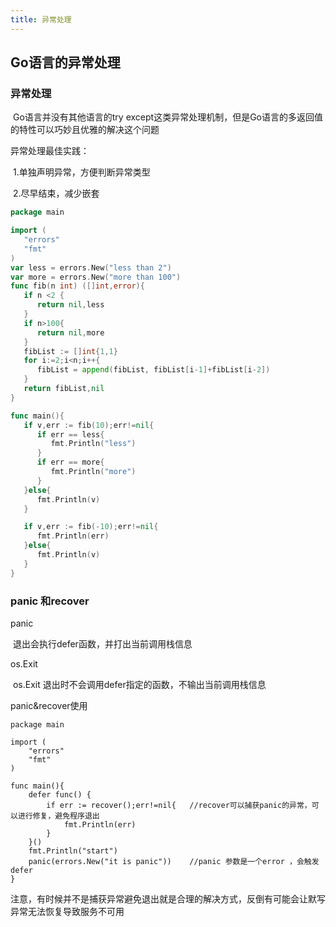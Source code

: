 ```yaml
---
title: 异常处理
---
```

## Go语言的异常处理

### 异常处理

​	Go语言并没有其他语言的try except这类异常处理机制，但是Go语言的多返回值的特性可以巧妙且优雅的解决这个问题

异常处理最佳实践：

​	1.单独声明异常，方便判断异常类型

​	2.尽早结束，减少嵌套

```go
package main

import (
   "errors"
   "fmt"
)
var less = errors.New("less than 2")
var more = errors.New("more than 100")
func fib(n int) ([]int,error){
   if n <2 {
      return nil,less
   }
   if n>100{
      return nil,more
   }
   fibList := []int{1,1}
   for i:=2;i<n;i++{
      fibList = append(fibList, fibList[i-1]+fibList[i-2])
   }
   return fibList,nil
}

func main(){
   if v,err := fib(10);err!=nil{
      if err == less{
         fmt.Println("less")
      }
      if err == more{
         fmt.Println("more")
      }
   }else{
      fmt.Println(v)
   }

   if v,err := fib(-10);err!=nil{
      fmt.Println(err)
   }else{
      fmt.Println(v)
   }
}
```

### panic 和recover

panic

​	退出会执行defer函数，并打出当前调用栈信息

os.Exit

​	os.Exit 退出时不会调用defer指定的函数，不输出当前调用栈信息

panic&recover使用

```
package main

import (
	"errors"
	"fmt"
)

func main(){
	defer func() {
		if err := recover();err!=nil{	//recover可以捕获panic的异常，可以进行修复，避免程序退出
			fmt.Println(err)
		}
	}()
	fmt.Println("start")
	panic(errors.New("it is panic"))	//panic 参数是一个error ，会触发defer
}

```

注意，有时候并不是捕获异常避免退出就是合理的解决方式，反倒有可能会让默写异常无法恢复导致服务不可用